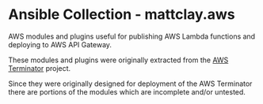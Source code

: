 # Ansible Collection - mattclay.aws

AWS modules and plugins useful for publishing AWS Lambda functions and deploying to AWS API Gateway.

These modules and plugins were originally extracted from the [AWS Terminator](https://github.com/mattclay/aws-terminator) project.

Since they were originally designed for deployment of the AWS Terminator there are portions of the modules which are incomplete and/or untested.
